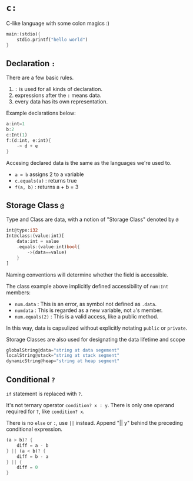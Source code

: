 # `c:`
C-like language with some colon magics :)

```rust
main:(stdio){
    stdio.printf("hello world")
}
```

## Declaration `:`

There are a few basic rules.
1. `:` is used for all kinds of declaration.
2. expressions after the `:` means data.
3. every data has its own representation.

Example declarations below:

```rust
a:int=1
b:2
c:Int(1)
f:(d:int, e:int){
    -> d + e
}
```

Accesing declared data is the same as the languages we're used to.

- `a = b`  assigns 2 to a variable
- `c.equals(a)` : returns true
- `f(a, b)` : returns a + b = 3

## Storage Class `@`

Type and Class are data, with a notion of "Storage Class" denoted by `@`

```rust
int@type:i32
Int@class:(value:int)[
    data:int = value
    .equals:(value:int)bool{
        ->(data==value)
    }
]
```

Naming conventions will determine whether the field is accessible.

The class example above implicitly defined accessibility of `num:Int` members:

- `num.data` : This is an error, as symbol not defined as `.data`.
- `numdata` : This is regarded as a new variable, not `a`'s member.
- `num.equals(2)` : This is a valid access, like a public method.

In this way, data is capsulized without explicitly notating `public` or `private`.


Storage Classes are also used for designating the data lifetime and scope

```rust
globalString@data="string at data segement"
localString@stack="string at stack segment"
dynamicString@heap="string at heap segment"
```

## Conditional `?`

`if` statement is replaced with `?`. 

It's not ternary operator `condition? x : y`. There is only one operand required for `?`, like `condition? x`.

There is no `else` or `:`, use `||` instead. Append "|| y" behind the preceding conditional expression.

```rust
(a > b)? {
    diff = a - b
} || (a < b)? {
    diff = b - a
} || {
    diff = 0
}
```
